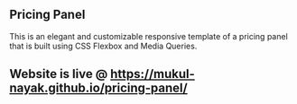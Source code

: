 ## Pricing Panel
This is an elegant and customizable responsive template of a pricing panel that is built using CSS Flexbox and Media Queries.

## Website is live @ https://mukul-nayak.github.io/pricing-panel/
